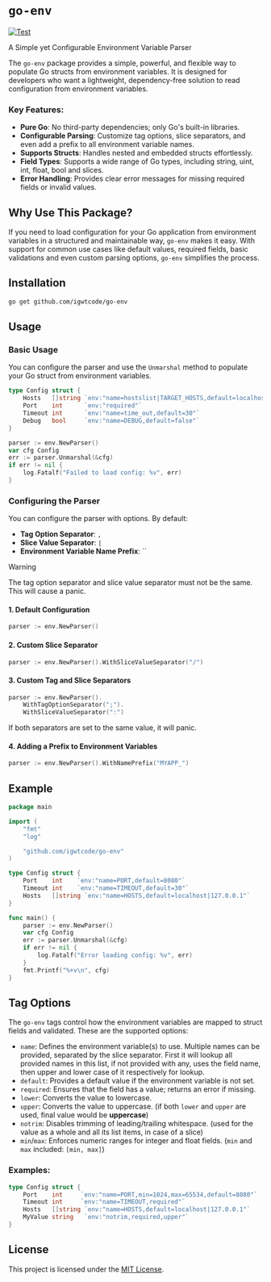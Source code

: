 # `go-env`

[![Test](https://github.com/igwtcode/go-env/actions/workflows/test.yaml/badge.svg)](https://github.com/igwtcode/go-env/actions/workflows/test.yaml)

A Simple yet Configurable Environment Variable Parser

The `go-env` package provides a simple, powerful, and flexible way to populate Go structs from environment variables. It is designed for developers who want a lightweight, dependency-free solution to read configuration from environment variables.

### Key Features:

- **Pure Go**: No third-party dependencies; only Go's built-in libraries.
- **Configurable Parsing**: Customize tag options, slice separators, and even add a prefix to all environment variable names.
- **Supports Structs**: Handles nested and embedded structs effortlessly.
- **Field Types**: Supports a wide range of Go types, including string, uint, int, float, bool and slices.
- **Error Handling**: Provides clear error messages for missing required fields or invalid values.

## Why Use This Package?

If you need to load configuration for your Go application from environment variables in a structured and maintainable way, `go-env` makes it easy. With support for common use cases like default values, required fields, basic validations and even custom parsing options, `go-env` simplifies the process.

## Installation

```bash
go get github.com/igwtcode/go-env
```

## Usage

### Basic Usage

You can configure the parser and use the `Unmarshal` method to populate your Go struct from environment variables.

```go
type Config struct {
	Hosts   []string `env:"name=hostslist|TARGET_HOSTS,default=localhost|127.0.0.1"`
	Port    int      `env:"required"`
	Timeout int      `env:"name=time_out,default=30"`
	Debug   bool     `env:"name=DEBUG,default=false"`
}

parser := env.NewParser()
var cfg Config
err := parser.Unmarshal(&cfg)
if err != nil {
    log.Fatalf("Failed to load config: %v", err)
}
```

### Configuring the Parser

You can configure the parser with options. By default:

- **Tag Option Separator**: `,`
- **Slice Value Separator**: `|`
- **Environment Variable Name Prefix**: ``

> [!WARNING]
> The tag option separator and slice value separator must not be the same. This will cause a panic.

#### 1. Default Configuration

```go
parser := env.NewParser()
```

#### 2. Custom Slice Separator

```go
parser := env.NewParser().WithSliceValueSeparator("/")
```

#### 3. Custom Tag and Slice Separators

```go
parser := env.NewParser().
    WithTagOptionSeparator(";").
    WithSliceValueSeparator(":")
```

If both separators are set to the same value, it will panic.

#### 4. Adding a Prefix to Environment Variables

```go
parser := env.NewParser().WithNamePrefix("MYAPP_")
```

## Example

```go
package main

import (
    "fmt"
    "log"

    "github.com/igwtcode/go-env"
)

type Config struct {
    Port    int    `env:"name=PORT,default=8080"`
    Timeout int    `env:"name=TIMEOUT,default=30"`
    Hosts   []string `env:"name=HOSTS,default=localhost|127.0.0.1"`
}

func main() {
    parser := env.NewParser()
    var cfg Config
    err := parser.Unmarshal(&cfg)
    if err != nil {
        log.Fatalf("Error loading config: %v", err)
    }
    fmt.Printf("%+v\n", cfg)
}
```

## Tag Options

The `go-env` tags control how the environment variables are mapped to struct fields and validated. These are the supported options:

- `name`: Defines the environment variable(s) to use. Multiple names can be provided, separated by the slice separator. First it will lookup all provided names in this list, if not provided with any, uses the field name, then upper and lower case of it respectively for lookup.
- `default`: Provides a default value if the environment variable is not set.
- `required`: Ensures that the field has a value; returns an error if missing.
- `lower`: Converts the value to lowercase.
- `upper`: Converts the value to uppercase. (if both `lower` and `upper` are used, final value would be **uppercase**)
- `notrim`: Disables trimming of leading/trailing whitespace. (used for the value as a whole and all its list items, in case of a slice)
- `min`/`max`: Enforces numeric ranges for integer and float fields. (`min` and `max` included: `[min, max]`)

### Examples:

```go
type Config struct {
    Port    int     `env:"name=PORT,min=1024,max=65534,default=8080"`
    Timeout int     `env:"name=TIMEOUT,required"`
    Hosts   []string `env:"name=HOSTS,default=localhost|127.0.0.1"`
    MyValue string   `env:"notrim,required,upper"`
}
```

## License

This project is licensed under the [MIT License](./LICENSE).
